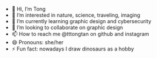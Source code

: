 - 👋 Hi, I’m Tong
- 👀 I’m interested in nature, science, traveling, imaging
- 🌱 I’m currently learning graphic design and cybersecurity
- 💞️ I’m looking to collaborate on graphic design
- 📫 How to reach me @tttongtan on github and instagram
- 😄 Pronouns: she/her
- ⚡ Fun fact: nowadays I draw dinosaurs as a hobby

<!---
tttongtan/tttongtan is a ✨ special ✨ repository because its `README.md` (this file) appears on your GitHub profile.
You can click the Preview link to take a look at your changes.
--->

